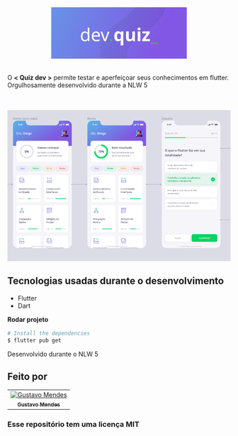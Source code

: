 <div align="center">
  <img src="./github/logo.png" alt="Podcastr logo">
</div>

<br>
<p>
  O  <strong>< Quiz dev ></strong> permite testar e aperfeiçoar seus conhecimentos em flutter. Orgulhosamente desenvolvido durante a NLW 5
</p>
<br><br>

<img src="./github/capa.png" alt="Capa">

## Tecnologias usadas durante o desenvolvimento
- Flutter
- Dart



**Rodar projeto**

```bash
# Install the dependencies
$ flutter pub get

```

<p> Desenvolvido durante o NLW 5 </p>

## Feito por

<table>
  <tr>
    <td align="center">
      <a href="https://www.linkedin.com/in/gustavo-mendes-00661318b/">
        <img src="https://avatars.githubusercontent.com/u/71361227?v=4" width="100px;" alt="Gustavo Mendes"/><br>
        <sub>
          <b>Gustavo Mendes</b>
        </sub>
      </a>
    </td>
  </tr>

  
</table>

### Esse repositório tem uma licença MIT
